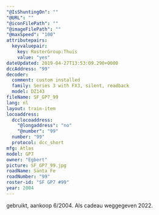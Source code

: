 ```yaml
---
"@IsShuntingOn": ""
"@URL": ""
"@iconFilePath": ""
"@imageFilePath": ""
"@maxSpeed": "100"
attributepairs:
  keyvaluepair:
    key: RosterGroup:Thuis
    value: "yes"
dateUpdated: 2019-04-27T13:53:09.290+0000
dccAddress: "99"
decoder:
  comment: custom installed
  family: Series 3 with FX3, silent, readback
  model: DZ143
fileName: SF_GP7_99
lang: nl
layout: train-item
locoaddress:
  dcclocoaddress:
    "@longaddress": "no"
    "@number": "99"
  number: "99"
  protocol: dcc_short
mfg: Atlas
model: GP7
owner: "Egbert"
picture: SF_GP7_99.jpg
roadName: Santa Fe
roadNumber: "99"
roster-id: "SF GP7 #99"
year: 2004
---
```


gebruikt, aankoop 6/2004. Als cadeau weggegeven 2022.
